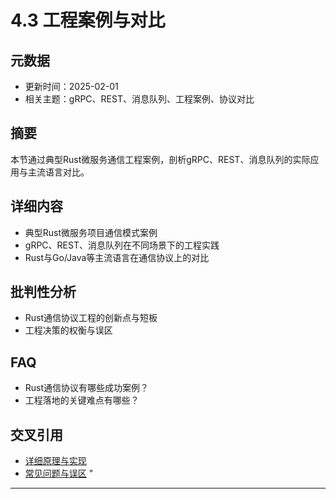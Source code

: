 ﻿# 4.3 工程案例与对比

## 元数据

- 更新时间：2025-02-01
- 相关主题：gRPC、REST、消息队列、工程案例、协议对比

## 摘要

本节通过典型Rust微服务通信工程案例，剖析gRPC、REST、消息队列的实际应用与主流语言对比。

## 详细内容

- 典型Rust微服务项目通信模式案例
- gRPC、REST、消息队列在不同场景下的工程实践
- Rust与Go/Java等主流语言在通信协议上的对比

## 批判性分析

- Rust通信协议工程的创新点与短板
- 工程决策的权衡与误区

## FAQ

- Rust通信协议有哪些成功案例？
- 工程落地的关键难点有哪些？

## 交叉引用

- [详细原理与实现](./4.2_详细原理与实现.md)
- [常见问题与误区](./4.4_常见问题与误区.md)
"

---
